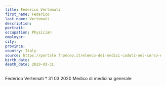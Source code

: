 ```yaml
---
title: Federico Vertemati
first_name: Federico
last_name: Vertemati
description: 
portrait: 
occupation: Physician
employer: 
city: 
province: 
country: Italy
source: https://portale.fnomceo.it/elenco-dei-medici-caduti-nel-corso-dellepidemia-di-covid-19/
birth_date: 
death_date: 2020-03-31
---
```


Federico Vertemati † 31 03 2020
Medico di medicina generale